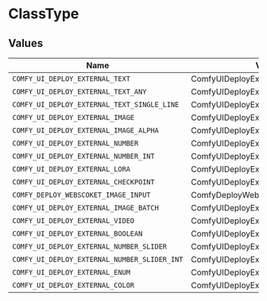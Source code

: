 # ClassType


## Values

| Name                                         | Value                                        |
| -------------------------------------------- | -------------------------------------------- |
| `COMFY_UI_DEPLOY_EXTERNAL_TEXT`              | ComfyUIDeployExternalText                    |
| `COMFY_UI_DEPLOY_EXTERNAL_TEXT_ANY`          | ComfyUIDeployExternalTextAny                 |
| `COMFY_UI_DEPLOY_EXTERNAL_TEXT_SINGLE_LINE`  | ComfyUIDeployExternalTextSingleLine          |
| `COMFY_UI_DEPLOY_EXTERNAL_IMAGE`             | ComfyUIDeployExternalImage                   |
| `COMFY_UI_DEPLOY_EXTERNAL_IMAGE_ALPHA`       | ComfyUIDeployExternalImageAlpha              |
| `COMFY_UI_DEPLOY_EXTERNAL_NUMBER`            | ComfyUIDeployExternalNumber                  |
| `COMFY_UI_DEPLOY_EXTERNAL_NUMBER_INT`        | ComfyUIDeployExternalNumberInt               |
| `COMFY_UI_DEPLOY_EXTERNAL_LORA`              | ComfyUIDeployExternalLora                    |
| `COMFY_UI_DEPLOY_EXTERNAL_CHECKPOINT`        | ComfyUIDeployExternalCheckpoint              |
| `COMFY_DEPLOY_WEBSCOKET_IMAGE_INPUT`         | ComfyDeployWebscoketImageInput               |
| `COMFY_UI_DEPLOY_EXTERNAL_IMAGE_BATCH`       | ComfyUIDeployExternalImageBatch              |
| `COMFY_UI_DEPLOY_EXTERNAL_VIDEO`             | ComfyUIDeployExternalVideo                   |
| `COMFY_UI_DEPLOY_EXTERNAL_BOOLEAN`           | ComfyUIDeployExternalBoolean                 |
| `COMFY_UI_DEPLOY_EXTERNAL_NUMBER_SLIDER`     | ComfyUIDeployExternalNumberSlider            |
| `COMFY_UI_DEPLOY_EXTERNAL_NUMBER_SLIDER_INT` | ComfyUIDeployExternalNumberSliderInt         |
| `COMFY_UI_DEPLOY_EXTERNAL_ENUM`              | ComfyUIDeployExternalEnum                    |
| `COMFY_UI_DEPLOY_EXTERNAL_COLOR`             | ComfyUIDeployExternalColor                   |